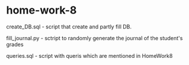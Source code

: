 # home-work-8

create_DB.sql - script that create and partly fill DB. 

fill_journal.py - sctript to randomly generate the journal of the student's grades

queries.sql - script with queris which are mentioned in HomeWork8

